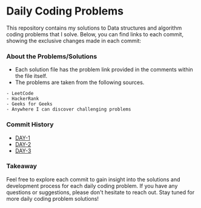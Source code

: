 # Daily Coding Problems

This repository contains my solutions to Data structures and algorithm coding problems that I solve. Below, you can find links to each commit, showing the exclusive changes made in each commit:

### About the Problems/Solutions

- Each solution file has the problem link provided in the comments within the file itself.
- The problems are taken from the following sources.

```
- LeetCode
- HackerRank
- Geeks for Geeks
- Anywhere I can discover challenging problems
```
### Commit History

- [DAY-1](https://github.com/Kinshuk3/DSA-Practice/commit/56b40de6513108dc54cc882c4bb1b39e9c0b0e0a)
- [DAY-2](https://github.com/Kinshuk3/DSA-Practice/commit/efbc8f7b2cb08a0b388fc9dd89d70716978853df)
- [DAY-3](https://github.com/Kinshuk3/DSA-Practice/commit/f87c63c911c2bae1235d9de808ebf23a39c2da01)


### Takeaway

Feel free to explore each commit to gain insight into the solutions and development process for each daily coding problem. If you have any questions or suggestions, please don't hesitate to reach out.
Stay tuned for more daily coding problem solutions!
